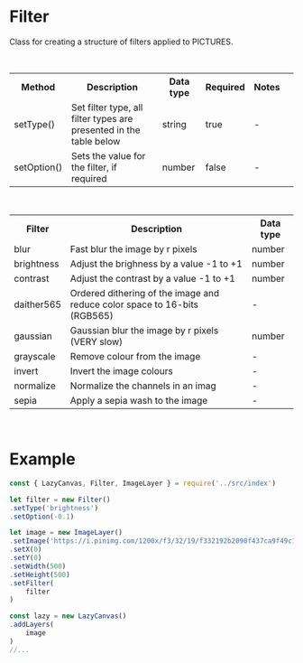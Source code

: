 # Filter

Class for creating a structure of filters applied to PICTURES.

<br>

<table>
    <tr>
        <th>Method</th>
        <th>Description</th>
        <th>Data type</th>
        <th>Required</th>
        <th>Notes<th>
    </tr>
    <tr>
        <td>setType()</td>
        <td>Set filter type, all filter types are presented in the table below</td>
        <td>string</td>
        <td>true</td>
        <td>-</td>
    </tr>
    <tr>
        <td>setOption()</td>
        <td>Sets the value for the filter, if required</td>
        <td>number</td>
        <td>false</td>
        <td>-</td>
    </tr>
</table>

<br>

<table>
    <tr>
        <th>Filter</th>
        <th>Description</th>
        <th>Data type</th>
    </tr>
    <tr>
        <td>blur</td>
        <td>Fast blur the image by r pixels</td>
        <td>number</td>
    </tr>
    <tr>
        <td>brightness</td>
        <td>Adjust the brighness by a value -1 to +1</td>
        <td>number</td>
    </tr>
    <tr>
        <td>contrast</td>
        <td>Adjust the contrast by a value -1 to +1</td>
        <td>number</td>
    </tr>
    <tr>
        <td>daither565</td>
        <td>Ordered dithering of the image and reduce color space to 16-bits (RGB565)</td>
        <td>-</td>
    </tr>
    <tr>
        <td>gaussian</td>
        <td>Gaussian blur the image by r pixels (VERY slow)</td>
        <td>number</td>
    </tr>
    <tr>
        <td>grayscale</td>
        <td>Remove colour from the image</td>
        <td>-</td>
    </tr>
    <tr>
        <td>invert</td>
        <td>Invert the image colours</td>
        <td>-</td>
    </tr>
    <tr>
        <td>normalize</td>
        <td>Normalize the channels in an imag</td>
        <td>-</td>
    </tr>
    <tr>
        <td>sepia</td>
        <td>Apply a sepia wash to the image</td>
        <td>-</td>
    </tr>
</table>

<br>

# Example

```js
const { LazyCanvas, Filter, ImageLayer } = require('../src/index')

let filter = new Filter()
.setType('brightness')
.setOption(-0.1)

let image = new ImageLayer()
.setImage('https://i.pinimg.com/1200x/f3/32/19/f332192b2090f437ca9f49c1002287b6.jpg')
.setX(0)
.setY(0)
.setWidth(500)
.setHeight(500)
.setFilter(
    filter
)

const lazy = new LazyCanvas()
.addLayers(
    image
)
//...
```